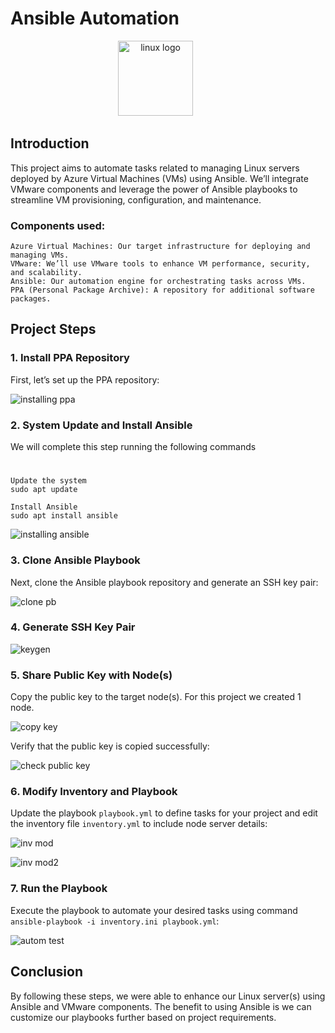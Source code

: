 # Ansible Automation

<div align="center">
  <img src="https://imgur.com/2IR1Jcq.jpg" height="120" alt="linux logo"  />
  <img width="36" />
</div>

## Introduction

This project aims to automate tasks related to managing Linux servers deployed by Azure Virtual Machines (VMs) using Ansible. We’ll integrate VMware components and leverage the power of Ansible playbooks to streamline VM provisioning, configuration, and maintenance.

### Components used:

    Azure Virtual Machines: Our target infrastructure for deploying and managing VMs.
    VMware: We’ll use VMware tools to enhance VM performance, security, and scalability.
    Ansible: Our automation engine for orchestrating tasks across VMs.
    PPA (Personal Package Archive): A repository for additional software packages.

## Project Steps
### 1. Install PPA Repository

First, let’s set up the PPA repository:

![installing ppa](https://imgur.com/W4Xxo2h.jpg) 

### 2. System Update and Install Ansible

 We will complete this step running the following commands
  # 
  
    Update the system
    sudo apt update

    Install Ansible
    sudo apt install ansible


![installing ansible](https://imgur.com/hNG3F4z.jpg) 

### 3. Clone Ansible Playbook

Next, clone the Ansible playbook repository and generate an SSH key pair:

![clone pb](https://imgur.com/PbML0P5.jpg) 

### 4. Generate SSH Key Pair

![keygen](https://imgur.com/MPjs9Bp.jpg) 

### 5. Share Public Key with Node(s)

Copy the public key to the target node(s). For this project we created 1 node.

![copy key](https://imgur.com/T31l6c7.jpg) 

Verify that the public key is copied successfully:

![check public key](https://imgur.com/uhwiwXm.jpg) 

### 6. Modify Inventory and Playbook

Update the playbook `playbook.yml` to define tasks for your project and edit the inventory file `inventory.yml` to include node server details: 

![inv mod](https://imgur.com/qogTyaH.jpg) 

![inv mod2](https://imgur.com/Z9bDzEP.jpg) 

### 7. Run the Playbook

Execute the playbook to automate your desired tasks using command `ansible-playbook -i inventory.ini playbook.yml`:

![autom test](https://imgur.com/nlpbPdK.jpg)  

## Conclusion

By following these steps, we were able to enhance our Linux server(s) using Ansible and VMware components. The benefit to using Ansible is we can customize our playbooks further based on project requirements.
